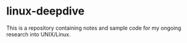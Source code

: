# linux-deepdive
This is a repository containing notes and sample code for my ongoing research into UNIX/Linux.

